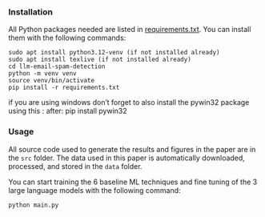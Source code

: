### Installation

All Python packages needed are listed in [requirements.txt](requirements.txt). You can install them with the following commands:

    sudo apt install python3.12-venv (if not installed already)
    sudo apt install texlive (if not installed already)
    cd llm-email-spam-detection
    python -m venv venv
    source venv/bin/activate
    pip install -r requirements.txt

if you are using windows don’t forget to also install the pywin32 package using this :
after:
pip install pywin32

### Usage

All source code used to generate the results and figures in the paper are in the `src` folder. The data used in this paper is automatically downloaded, processed, and stored in the `data` folder.

You can start training the 6 baseline ML techniques and fine tuning of the 3 large language models with the following command:

    python main.py
